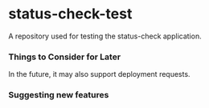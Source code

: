 # status-check-test
A repository used for testing the status-check application.
### Things to Consider for Later
In the future, it may also support deployment requests. 
### Suggesting new features
